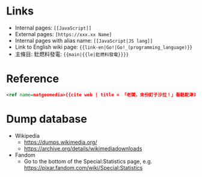 Links
=====
* Internal pages: `[[JavaScript]]`
* External pages: `[https://xxx.xx Name]`
* Internal pages with alias name: `[[JavaScript|JS lang]]`
* Link to English wiki page: `{{link-en|Go!|Go!_(programming_language)}}`
* 主條目: 釷燃料發電: `{{main|{{le|釷燃料發電}}}}`

Reference
======
```xml
<ref name=natgeomedia>{{cite web | title = 「老闆，來份釘子沙拉！」看駱駝津津有味地大啖仙人掌 | work = National Geographic Magazine | accessdate = 3 June 2018 | url = https://www.youtube.com/watch?v=I-VIPgK2VAg }}</ref>
```

Dump database
=====
* Wikipedia
  * https://dumps.wikimedia.org/
  * https://archive.org/details/wikimediadownloads
* Fandom
  * Go to the bottom of the Special:Statistics page, e.g. https://pixar.fandom.com/wiki/Special:Statistics

